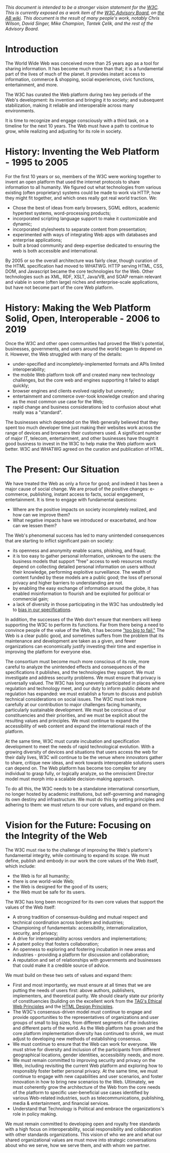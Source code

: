 *This document is intended to be a stronger vision statement for the [W3C](https://w3.org/).  This is currently exposed as a work item of the [W3C Advisory Board](https://www.w3.org/2002/ab/), on [the AB wiki](https://www.w3.org/wiki/AB/2021_Priorities#Vision). This document is the result of many people's work, notably Chris Wilson, David Singer, Mike Champion, Tantek Çelik, and the rest of the Advisory Board.*

# Introduction
The World Wide Web was conceived more than 25 years ago as a tool for sharing information. It has become much more than that; it is a fundamental part of the lives of much of the planet. It provides instant access to information, commerce & shopping, social experiences, civic functions, entertainment, and more.

The W3C has curated the Web platform during two key periods of the Web's development: its invention and bringing it to society; and subsequent stabilization, making it reliable and interoperable across many environments.

It is time to recognize and engage consciously with a third task, on a timeline for the next 10 years. The Web must have a path to continue to grow, while realizing and adjusting for its role in society.

# History: Inventing the Web Platform - 1995 to 2005
For the first 10 years or so, members of the W3C were working together to invent an open platform that used the internet protocols to share information to all humanity. We figured out what technologies from various existing (often proprietary) systems could be made to work via HTTP, how they might fit together, and which ones really got real world traction. We:

* Chose the best of ideas from early browsers, SGML editors, academic hypertext systems, word-processing products;
* incorporated scripting language support to make it customizable and dynamic;
* incorporated stylesheets to separate content from presentation;
* experimented with ways of integrating Web apps with databases and enterprise applications;
* built a broad community and deep expertise dedicated to ensuring the web is both accessible and international.

By 2005 or so the overall architecture was fairly clear, though curation of the HTML specification had moved to WHATWG. HTTP serving HTML, CSS, DOM, and Javascript became the core technologies for the Web. Other technologies such as XML, RDF, XSLT, Java/VB, and SOAP remain relevant and viable in some (often large) niches and enterprise-scale applications, but have not become part of the core Web platform.

# History: Making the Web Platform Solid, Open, Interoperable - 2006 to 2019
Once the W3C and other open communities had proved the Web's potential, businesses, governments, and users around the world began to depend on it. However, the Web struggled with many of the details:

* under-specified and incompletely-implemented formats and APIs limited interoperability;
* the mobile Web platform took off and created many new technology challenges, but the core web and engines supporting it failed to adapt quickly;
* browser engines and clients evolved rapidly but unevenly;
* entertainment and commerce over-took knowledge creation and sharing as the most common use case for the Web;
* rapid change and business considerations led to confusion about what really was a "standard".

The businesses which depended on the Web generally believed that they spent too much developer time just making their websites work across the range of devices and browsers their customers used. A significant number of major IT, telecom, entertainment, and other businesses have thought it good business to invest in the W3C to help make the Web platform work better. W3C and WHATWG agreed on the curation and publication of HTML.

# The Present: Our Situation
We have treated the Web as only a force for good; and indeed it has been a major cause of social change. We are proud of the positive changes: e-commerce,  publishing, instant access to facts, social engagement, entertainment. It is time to engage with fundamental questions:

* Where are the positive impacts on society incompletely realized, and how can we improve them?
* What negative impacts have we introduced or exacerbated, and how can we lessen them?

The Web's phenomenal success has led to many unintended consequences that are starting to inflict significant pain on society:

* its openness and anonymity enable scams, phishing, and fraud;
* it is too easy to gather personal information, unknown to the users: the business models that support "free" access to web resources mostly depend on collecting detailed personal information on users without their knowledge, performing exploitive surveillance. The wealth of content funded by these models are a public good; the loss of personal privacy and higher barriers to understanding are not.
* by enabling the easy exchange of information around the globe, it has enabled misinformation to flourish and be exploited for political or commercial gain;
* a lack of diversity in those participating in the W3C has undoubtedly led to [bias in our specifications](https://en.wikipedia.org/wiki/Algorithmic_bias).

In addition, the successes of the Web don't ensure that members will keep supporting the W3C to perform its functions. Far from there being a need to convince people of the value of the Web, it has become ["too big to fail."](https://en.wikipedia.org/wiki/Too_big_to_fail) The Web is a clear public good, and sometimes suffers from the problem that its maintenance and development are taken as a given, and fewer organizations can economically justify investing their time and expertise in improving the platform for everyone else.

The consortium must become much more conscious of its role, more careful to analyze the unintended effects and consequences of the specifications it publishes, and the technologies they support. We must investigate and address security problems. We must ensure that privacy is universally valued. The W3C has long unevenly participated in places where regulation and technology meet, and our duty to inform public debate and regulation has expanded: we must establish a forum to discuss and publish technical considerations on social issues. The W3C must look more carefully at our contribution to major challenges facing humanity, particularly sustainable development.  We must be conscious of our constituencies and their priorities, and we must be explicit about the resulting values and principles. We must continue to expand the accessibility of web content and expand the international reach of the platform.

At the same time, W3C must curate incubation and specification development to meet the needs of rapid technological evolution. With a growing diversity of devices and situations that users access the web for their daily lives, W3C will continue to be the venue where innovators gather to share, critique new ideas, and work towards interoperable solutions users can depend on. The Web platform has become too complex for any individual to grasp fully, or logically analyze, so the omniscient Director model must morph into a scalable decision-making approach.

To do all this, the W3C needs to be a standalone international consortium, no longer hosted by academic institutions, but self-governing and managing its own destiny and infrastructure. We must do this by setting principles and adhering to them:  we must return to our core values, and expand on them.

# Vision for the Future: Focusing on the Integrity of the Web
The W3C must rise to the challenge of improving the Web's platform's fundamental integrity, while continuing to expand its scope. We must define, publish and embody in our work the core values of the Web itself, which include:

* the Web is for all humanity;
* there is one world-wide Web;
* the Web is designed for the good of its users;
* the Web must be safe for its users.

The W3C has long been recognized for its own core values that support the values of the Web itself:

* A strong tradition of consensus-building and mutual respect and technical coordination across borders and industries;
* Championing of fundamentals: accessibility, internationalization, security, and privacy;
* A drive for interoperability across vendors and implementations;
* A patent policy that fosters collaboration;
* An openness to exploring and fostering incubation in new areas and industries - providing a platform for discussion and collaboration;
* A reputation and set of relationships with governments and businesses that could make it a credible source of advice.

We must build on these two sets of values and expand them:

* First and most importantly, we must ensure at all times that we are putting the needs of users first: above authors, publishers, implementers, and theoretical purity. We should clearly state our priority of constituencies (building on the excellent work from the [TAG's Ethical Web Principles](https://w3ctag.github.io/design-principles/#priority-of-constituencies) and the [HTML Design Principles](https://dev.w3.org/html5/html-design-principles/#priority-of-constituencies).
* The W3C's consensus-driven model must continue to engage and provide opportunities to the representatives of organizations and user groups of small to big sizes, from different segments of the industries and different parts of the world. As the Web platform has grown and the core platform implementation diversity has continued to shrink, we must adjust to developing new methods of establishing consensus.
* We must continue to ensure that the Web can work for everyone. We must strive for diversity and inclusion of the participants from different geographical locations, gender identities, accessibility needs, and more.
* We must remain committed to improving security and privacy on the Web, including revisiting the current Web platform and exploring how to responsibly foster better personal privacy. At the same time, we must continue to engage with new capabilities and user scenarios, and foster innovation in how to bring new scenarios to the Web. Ultimately, we must coherently grow the architecture of the Web from the core needs of the platform to specific user-beneficial use cases identified by various Web-related industries, such as telecommunications, publishing, media & entertainment, and financial services.
* Understand that Technology is Political and embrace the organizations's role in policy making.

We must remain committed to developing open and royalty free standards with a high focus on interoperability, social responsibility and collaboration with other standards organizations. This vision of who we are and what our shared organizational values are must move into strategic conversations about who we serve, how we serve them, and with whom we partner.
